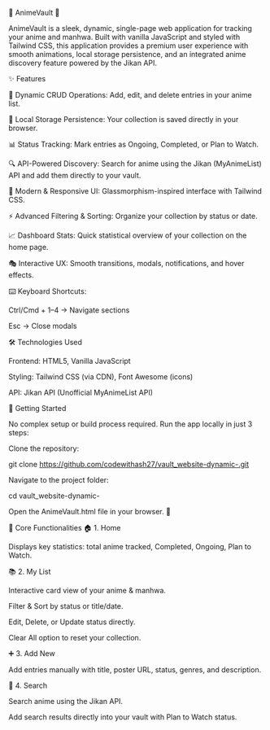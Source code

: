 🌟 AnimeVault 🌟

AnimeVault is a sleek, dynamic, single-page web application for tracking your anime and manhwa. Built with vanilla JavaScript and styled with Tailwind CSS, this application provides a premium user experience with smooth animations, local storage persistence, and an integrated anime discovery feature powered by the Jikan API.

✨ Features

📝 Dynamic CRUD Operations: Add, edit, and delete entries in your anime list.

💾 Local Storage Persistence: Your collection is saved directly in your browser.

📊 Status Tracking: Mark entries as Ongoing, Completed, or Plan to Watch.

🔍 API-Powered Discovery: Search for anime using the Jikan (MyAnimeList) API and add them directly to your vault.

🎨 Modern & Responsive UI: Glassmorphism-inspired interface with Tailwind CSS.

⚡ Advanced Filtering & Sorting: Organize your collection by status or date.

📈 Dashboard Stats: Quick statistical overview of your collection on the home page.

🎭 Interactive UX: Smooth transitions, modals, notifications, and hover effects.

⌨️ Keyboard Shortcuts:

Ctrl/Cmd + 1–4 → Navigate sections

Esc → Close modals

🛠️ Technologies Used

Frontend: HTML5, Vanilla JavaScript

Styling: Tailwind CSS (via CDN), Font Awesome (icons)

API: Jikan API (Unofficial MyAnimeList API)

🚀 Getting Started

No complex setup or build process required. Run the app locally in just 3 steps:

Clone the repository:

git clone https://github.com/codewithash27/vault_website-dynamic-.git


Navigate to the project folder:

cd vault_website-dynamic-


Open the AnimeVault.html file in your browser. 🎉

📂 Core Functionalities
🏠 1. Home

Displays key statistics: total anime tracked, Completed, Ongoing, Plan to Watch.

📚 2. My List

Interactive card view of your anime & manhwa.

Filter & Sort by status or title/date.

Edit, Delete, or Update status directly.

Clear All option to reset your collection.

➕ 3. Add New

Add entries manually with title, poster URL, status, genres, and description.

🔎 4. Search

Search anime using the Jikan API.

Add search results directly into your vault with Plan to Watch status.
